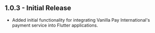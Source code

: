 ## 1.0.3 - Initial Release
- Added initial functionality for integrating Vanilla Pay International's payment service into Flutter applications.
